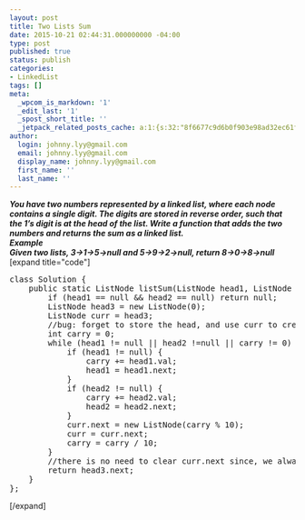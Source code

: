 ```yaml
---
layout: post
title: Two Lists Sum
date: 2015-10-21 02:44:31.000000000 -04:00
type: post
published: true
status: publish
categories:
- LinkedList
tags: []
meta:
  _wpcom_is_markdown: '1'
  _edit_last: '1'
  _spost_short_title: ''
  _jetpack_related_posts_cache: a:1:{s:32:"8f6677c9d6b0f903e98ad32ec61f8deb";a:2:{s:7:"expires";i:1462791423;s:7:"payload";a:3:{i:0;a:1:{s:2:"id";i:43;}i:1;a:1:{s:2:"id";i:1848;}i:2;a:1:{s:2:"id";i:216;}}}}
author:
  login: johnny.lyy@gmail.com
  email: johnny.lyy@gmail.com
  display_name: johnny.lyy@gmail.com
  first_name: ''
  last_name: ''
---
```

<p><strong><em>You have two numbers represented by a linked list, where each node contains a single digit. The digits are stored in reverse order, such that the 1’s digit is at the head of the list. Write a function that adds the two numbers and returns the sum as a linked list.<br />
  Example<br />
  Given two lists, 3->1->5->null and 5->9->2->null, return 8->0->8->null</em></strong><br />
[expand title="code"]</p>
<pre>
class Solution {
    public static ListNode listSum(ListNode head1, ListNode head2) {
        if (head1 == null && head2 == null) return null;
        ListNode head3 = new ListNode(0);
        ListNode curr = head3;
        //bug: forget to store the head, and use curr to create a list
        int carry = 0;
        while (head1 != null || head2 !=null || carry != 0) {
            if (head1 != null) {
                carry += head1.val;
                head1 = head1.next;
            }
            if (head2 != null) {
                carry += head2.val;
                head2 = head2.next;
            }
            curr.next = new ListNode(carry % 10);
            curr = curr.next;
            carry = carry / 10;
        }
        //there is no need to clear curr.next since, we always create a new node and give it to curr
        return head3.next;
    }
};
</pre>
<p>[/expand]</p>
